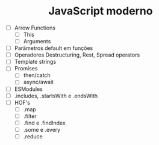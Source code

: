 <h1 style="text-align: center">JavaScript moderno</h1>

- [ ] Arrow Functions
  - [ ] This
  - [ ] Arguments
- [ ] Parâmetros default em funções
- [ ] Operadores Destructuring, Rest, Spread operators
- [ ] Template strings
- [ ] Promises
  - [ ] then/catch
  - [ ] async/await
- [ ] ESModules
- [ ] .includes, .startsWith e .endsWith
- [ ] HOF's
  - [ ] .map
  - [ ] .filter
  - [ ] .find e .findIndex
  - [ ] .some e .every
  - [ ] .reduce
